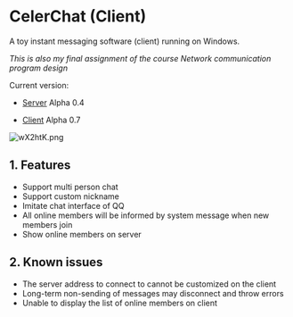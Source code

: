 # CelerChat (Client)

A toy instant messaging software (client) running on Windows.

*This is also my final assignment of the course Network communication program design*

Current version: 

- [Server](https://github.com/huangjunxin/CelerChatServer) Alpha 0.4

- [Client](https://github.com/huangjunxin/CelerChatClient) Alpha 0.7

![wX2htK.png](https://s1.ax1x.com/2020/09/23/wX2htK.png)

## 1. Features

- Support multi person chat
- Support custom nickname
- Imitate chat interface of QQ
- All online members will be informed by system message when new members join
- Show online members on server

## 2. Known issues

- The server address to connect to cannot be customized on the client
- Long-term non-sending of messages may disconnect and throw errors
- Unable to display the list of online members on client
